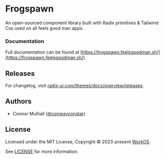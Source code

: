 # Frogspawn
An open-sourced component library built with Radix primitives & Tailwind Css used on all feels good man apps.

### Documentation
Full documentation can be found at [https://frogspawn.feelsgoodman.sh/](https://frogspawn.feelsgoodman.sh/)

## Releases

For changelog, visit [radix-ui.com/themes/docs/overview/releases](https://radix-ui.com/themes/docs/overview/releases).

## Authors

- Connor Mulhall ([@conwayconstar](https://twitter.com/conwayconstar))

## License

Licensed under the MIT License, Copyright © 2023-present [WorkOS](https://workos.com).

See [LICENSE](./LICENSE) for more information.

